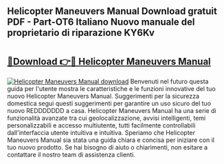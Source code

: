 ## Helicopter Maneuvers Manual Download gratuit PDF - Part-OT6 Italiano Nuovo manuale del proprietario di riparazione KY6Kv

# <h2><a href="http://dffb88b.blite.top/?on=Helicopter+Maneuvers+Manual">🔗Download 👉🔴 Helicopter Maneuvers Manual</a></h2>

[![Helicopter Maneuvers Manual download](https://i.imgur.com/lujVjoI.png)](http://dffb88b.blite.top/?on=Helicopter+Maneuvers+Manual)
Benvenuti nel futuro questa guida per l'utente mostra le caratteristiche e le funzioni innovative del tuo nuovo Helicopter Maneuvers Manual. Suggerimenti per la sicurezza domestica segui questi suggerimenti per garantire un uso sicuro del tuo nuovo REDDDDDDD a casa. Helicopter Maneuvers Manual ha una serie di funzionalità avanzate tra cui geolocalizzazione, avvisi intelligenti, temi personalizzabili e accesso multiutente, tutti facilmente controllabili dall'interfaccia utente intuitiva e intuitiva. Speriamo che Helicopter Maneuvers Manual sia stata una guida chiara e concisa per iniziare con il tuo nuovo prodotto. Se hai bisogno di aiuto o chiarimenti, non esitare a contattare il nostro team di assistenza clienti.
